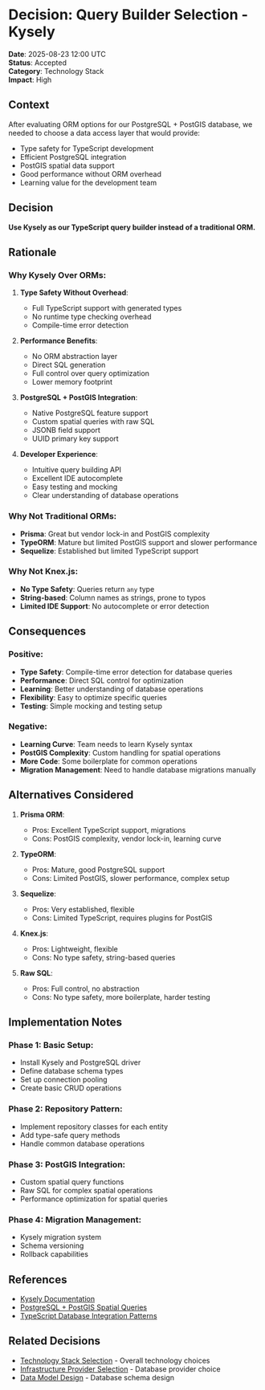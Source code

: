 # Decision: Query Builder Selection - Kysely

**Date**: 2025-08-23 12:00 UTC  
**Status**: Accepted  
**Category**: Technology Stack  
**Impact**: High  

## Context

After evaluating ORM options for our PostgreSQL + PostGIS database, we needed to choose a data access layer that would provide:
- Type safety for TypeScript development
- Efficient PostgreSQL integration
- PostGIS spatial data support
- Good performance without ORM overhead
- Learning value for the development team

## Decision

**Use Kysely as our TypeScript query builder instead of a traditional ORM.**

## Rationale

### **Why Kysely Over ORMs:**

1. **Type Safety Without Overhead**: 
   - Full TypeScript support with generated types
   - No runtime type checking overhead
   - Compile-time error detection

2. **Performance Benefits**:
   - No ORM abstraction layer
   - Direct SQL generation
   - Full control over query optimization
   - Lower memory footprint

3. **PostgreSQL + PostGIS Integration**:
   - Native PostgreSQL feature support
   - Custom spatial queries with raw SQL
   - JSONB field support
   - UUID primary key support

4. **Developer Experience**:
   - Intuitive query building API
   - Excellent IDE autocomplete
   - Easy testing and mocking
   - Clear understanding of database operations

### **Why Not Traditional ORMs:**

- **Prisma**: Great but vendor lock-in and PostGIS complexity
- **TypeORM**: Mature but limited PostGIS support and slower performance
- **Sequelize**: Established but limited TypeScript support

### **Why Not Knex.js**:
- **No Type Safety**: Queries return `any` type
- **String-based**: Column names as strings, prone to typos
- **Limited IDE Support**: No autocomplete or error detection

## Consequences

### **Positive**:
- **Type Safety**: Compile-time error detection for database queries
- **Performance**: Direct SQL control for optimization
- **Learning**: Better understanding of database operations
- **Flexibility**: Easy to optimize specific queries
- **Testing**: Simple mocking and testing setup

### **Negative**:
- **Learning Curve**: Team needs to learn Kysely syntax
- **PostGIS Complexity**: Custom handling for spatial operations
- **More Code**: Some boilerplate for common operations
- **Migration Management**: Need to handle database migrations manually

## Alternatives Considered

1. **Prisma ORM**: 
   - Pros: Excellent TypeScript support, migrations
   - Cons: PostGIS complexity, vendor lock-in, learning curve

2. **TypeORM**: 
   - Pros: Mature, good PostgreSQL support
   - Cons: Limited PostGIS, slower performance, complex setup

3. **Sequelize**: 
   - Pros: Very established, flexible
   - Cons: Limited TypeScript, requires plugins for PostGIS

4. **Knex.js**: 
   - Pros: Lightweight, flexible
   - Cons: No type safety, string-based queries

5. **Raw SQL**: 
   - Pros: Full control, no abstraction
   - Cons: No type safety, more boilerplate, harder testing

## Implementation Notes

### **Phase 1: Basic Setup**:
- Install Kysely and PostgreSQL driver
- Define database schema types
- Set up connection pooling
- Create basic CRUD operations

### **Phase 2: Repository Pattern**:
- Implement repository classes for each entity
- Add type-safe query methods
- Handle common database operations

### **Phase 3: PostGIS Integration**:
- Custom spatial query functions
- Raw SQL for complex spatial operations
- Performance optimization for spatial queries

### **Phase 4: Migration Management**:
- Kysely migration system
- Schema versioning
- Rollback capabilities

## References

- [Kysely Documentation](https://kysely.dev/)
- [PostgreSQL + PostGIS Spatial Queries](https://postgis.net/docs/)
- [TypeScript Database Integration Patterns](https://www.typescriptlang.org/docs/)

## Related Decisions

- [Technology Stack Selection](008-technology-stack-selection.md) - Overall technology choices
- [Infrastructure Provider Selection](009-infrastructure-provider-selection.md) - Database provider choice
- [Data Model Design](005-data-model.md) - Database schema design

